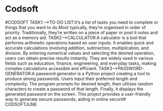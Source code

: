 # Codsoft
#CODSOFT 
TASK1:-->TO-DO LIST:It’s a list of tasks you need to complete or things that you want to do.Most typically, they’re organised in order of priority. Traditionally, they’re written on a piece of paper or post it notes and act as a memory aid. 
TASK2-->CALCULATOR:A calculator is a tool that performs arithmetic operations based on user inputs. It enables quick and accurate calculations involving addition, subtraction, multiplication, and division. By entering numerical values and selecting the desired operation, users can obtain precise results instantly. They are widely used in various fields such as education, finance, engineering, and everyday tasks, making complex calculations accessible and efficient.
TASK3-->PASSWORD-GENERATOR:A password generator is a Python project creating a tool to produce strong passwords. Users input their preferred length and complexity. The program prompts for desired length, then utilizes random characters to create a password of that length. Finally, it displays the generated password on the screen. This project provides a user-friendly way to generate secure passwords, aiding in online securit# CODSOFTJUNE 
